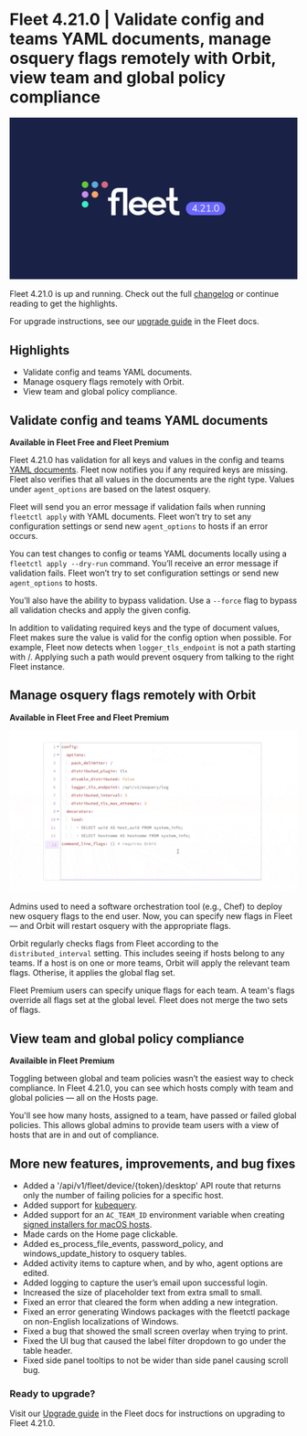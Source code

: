 # Fleet 4.21.0 | Validate config and teams YAML documents, manage osquery flags remotely with Orbit, view team and global policy compliance

![Fleet 4.21.0 release](../website/assets/images/articles/fleet-4.21.0-1600x900@2x.jpeg)

Fleet 4.21.0 is up and running. Check out the full [changelog](https://github.com/fleetdm/fleet/releases/tag/fleet-v4.21.0) or continue reading to get the highlights.

For upgrade instructions, see our [upgrade guide](https://fleetdm.com/docs/deploying/upgrading-fleet) in the Fleet docs.

## Highlights
- Validate config and teams YAML documents.
- Manage osquery flags remotely with Orbit.
- View team and global policy compliance.

## Validate config and teams YAML documents
**Available in Fleet Free and Fleet Premium**

Fleet 4.21.0 has validation for all keys and values in the config and teams [YAML documents](https://fleetdm.com/docs/using-fleet/configuration-files). Fleet now notifies you if any required keys are missing. Fleet also verifies that all values in the documents are the right type. Values under `agent_options` are based on the latest osquery.

Fleet will send you an error message if validation fails when running `fleetctl apply` with YAML documents. Fleet won’t try to set any configuration settings or send new `agent_options` to hosts if an error occurs.

You can test changes to config or teams YAML documents locally using a `fleetctl apply --dry-run` command. You’ll receive an error message if validation fails. Fleet won’t try to set configuration settings or send new `agent_options` to hosts.

You’ll also have the ability to bypass validation. Use a `--force` flag to bypass all validation checks and apply the given config.

In addition to validating required keys and the type of document values, Fleet makes sure the value is valid for the config option when possible. For example, Fleet now detects when `logger_tls_endpoint` is not a path starting with /. Applying such a path would prevent osquery from talking to the right Fleet instance.

## Manage osquery flags remotely with Orbit
**Available in Fleet Free and Fleet Premium**

![Manage osquery flags remotely with Orbit](../website/assets/images/articles/fleet-4.21.0-800x450@2x.gif)

Admins used to need a software orchestration tool (e.g., Chef) to deploy new osquery flags to the end user. Now, you can specify new flags in Fleet — and Orbit will restart osquery with the appropriate flags.

Orbit regularly checks flags from Fleet according to the `distributed_interval` setting. This includes seeing if hosts belong to any teams. If a host is on one or more teams, Orbit will apply the relevant team flags. Otherise, it applies the global flag set.

Fleet Premium users can specify unique flags for each team. A team's flags override all flags set at the global level. Fleet does not merge the two sets of flags.

## View team and global policy compliance
**Availaible in Fleet Premium**

Toggling between global and team policies wasn’t the easiest way to check compliance. In Fleet 4.21.0, you can see which hosts comply with team and global policies — all on the Hosts page.

You'll see how many hosts, assigned to a team, have passed or failed global policies. This allows global admins to provide team users with a view of hosts that are in and out of compliance.

## More new features, improvements, and bug fixes

* Added a '/api/v1/fleet/device/{token}/desktop' API route that returns only the number of failing policies for a specific host.
* Added support for [kubequery](https://github.com/Uptycs/kubequery).
* Added support for an `AC_TEAM_ID` environment variable when creating [signed installers for macOS hosts](https://fleetdm.com/docs/using-fleet/adding-hosts#signing-fleetd-installers).
* Made cards on the Home page clickable.
* Added es_process_file_events, password_policy, and windows_update_history to osquery tables.
* Added activity items to capture when, and by who, agent options are edited.
* Added logging to capture the user’s email upon successful login.
* Increased the size of placeholder text from extra small to small.
* Fixed an error that cleared the form when adding a new integration.
* Fixed an error generating Windows packages with the fleetctl package on non-English localizations of Windows.
* Fixed a bug that showed the small screen overlay when trying to print.
* Fixed the UI bug that caused the label filter dropdown to go under the table header.
* Fixed side panel tooltips to not be wider than side panel causing scroll bug.

### Ready to upgrade?

Visit our [Upgrade guide](https://fleetdm.com/docs/deploying/upgrading-fleet) in the Fleet docs for instructions on upgrading to Fleet 4.21.0.

<meta name="category" value="releases">
<meta name="authorFullName" value="Chris McGillicuddy">
<meta name="authorGitHubUsername" value="chris-mcgillicuddy">
<meta name="publishedOn" value="2022-10-05">
<meta name="articleTitle" value="Fleet 4.21.0 | Validate config and teams YAML documents, manage osquery flags remotely with Orbit, view team and global policy compliance">
<meta name="articleImageUrl" value="../website/assets/images/articles/fleet-4.21.0-1600x900@2x.jpeg">

